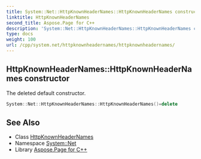 ```yaml
---
title: System::Net::HttpKnownHeaderNames::HttpKnownHeaderNames constructor
linktitle: HttpKnownHeaderNames
second_title: Aspose.Page for C++
description: 'System::Net::HttpKnownHeaderNames::HttpKnownHeaderNames constructor. The deleted default constructor in C++.'
type: docs
weight: 100
url: /cpp/system.net/httpknownheadernames/httpknownheadernames/
---
```

## HttpKnownHeaderNames::HttpKnownHeaderNames constructor


The deleted default constructor.

```cpp
System::Net::HttpKnownHeaderNames::HttpKnownHeaderNames()=delete
```

## See Also

* Class [HttpKnownHeaderNames](../)
* Namespace [System::Net](../../)
* Library [Aspose.Page for C++](../../../)
